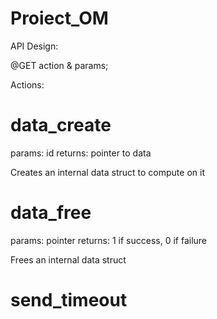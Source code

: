 # Proiect_OM

API Design:

  @GET  action & params;
  
Actions:
# data_create
  params: id
  returns: pointer to data
  
  Creates an internal data struct to compute on it
  
# data_free
  params: pointer
  returns: 1 if success, 0 if failure
  
  Frees an internal data struct
  
# send_timeout
